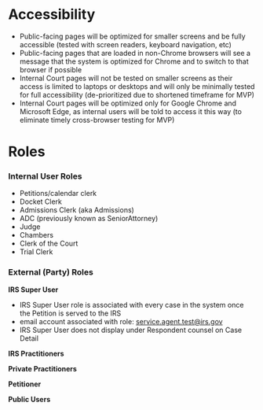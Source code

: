 

# Accessibility 
* Public-facing pages will be optimized for smaller screens and be fully accessible (tested with screen readers, keyboard navigation, etc)
* Public-facing pages that are loaded in non-Chrome browsers will see a message that the system is optimized for Chrome and to switch to that browser if possible
* Internal Court pages will not be tested on smaller screens as their access is limited to laptops or desktops and will only be minimally tested for full accessibility (de-prioritized due to shortened timeframe for MVP)
* Internal Court pages will be optimized only for Google Chrome and Microsoft Edge, as internal users will be told to access it this way (to eliminate timely cross-browser testing for MVP) 

# Roles 
### Internal User Roles
* Petitions/calendar clerk
* Docket Clerk
* Admissions Clerk (aka Admissions) 
* ADC (previously known as SeniorAttorney)
* Judge
* Chambers
* Clerk of the Court
* Trial Clerk


### External (Party) Roles
**IRS Super User**
* IRS Super User role is associated with every case in the system once the Petition is served to the IRS
* email account associated with role:  service.agent.test@irs.gov 
* IRS Super User does not display under Respondent counsel on Case Detail 

**IRS Practitioners**

**Private Practitioners**

**Petitioner**


**Public Users**

